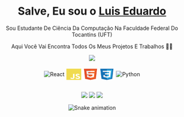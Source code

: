 <div>
  
  <h1 align="center">
    Salve, Eu sou o 
    <a href="https://www.linkedin.com/in/luis-eduardo-misquita-freitas-4b8430276/">Luis Eduardo</a>
  </h1>
  
  <p align="center">
    Sou Estudante De Ciência Da Computação Na Faculdade Federal Do Tocantins (UFT)
  
  </p>
  
  <p align="center">
    Aqui Você Vai Encontra Todos Os Meus Projetos E Trabalhos 😶‍🌫️
  </p>
  
</div>

<div align="center">
  <picture>
  <source
    srcset="https://github-readme-stats.vercel.app/api?username=luiseduardomisquita&show_icons=true&theme=dark"
    media="(prefers-color-scheme: dark)"
  />
  <source
    srcset="https://github-readme-stats.vercel.app/api?username=luis eduardomisquita&show_icons=true"
    media="(prefers-color-scheme: light), (prefers-color-scheme: no-preference)"
  />
  <img src="https://github-readme-stats.vercel.app/api?username=luiseduardomisquita&show_icons=true" />
</picture>
</div>

<div align="center" valign="top"><br>
  <img align="center" alt="React" height="30" src="https://cdn.jsdelivr.net/gh/devicons/devicon/icons/c/c-original.svg" />             
  <img align="center" alt="Js" height="30" width="40" src="https://raw.githubusercontent.com/devicons/devicon/master/icons/javascript/javascript-plain.svg">
  <img align="center" alt="HTML" height="30" width="40" src="https://raw.githubusercontent.com/devicons/devicon/master/icons/html5/html5-original.svg">
  <img align="center" alt="CSS" height="30" width="40" src="https://raw.githubusercontent.com/devicons/devicon/master/icons/css3/css3-original.svg">
  <img align="center" alt="Python" height="30" width="40" src="https://cdn.jsdelivr.net/gh/devicons/devicon/icons/python/python-original-wordmark.svg" />
          
</div><br>

<div align="center">
 
  <a href="https://www.instagram.com/luis_eduardo644/" target="_blank"><img src="https://img.shields.io/badge/-Instagram-%23E4405F?style=for-the-badge&logo=instagram&logoColor=white" target="_blank"></a>
  <a href="https://www.linkedin.com/in/luis-eduardo-misquita-freitas-4b8430276/" target="_blank"><img src="https://img.shields.io/badge/-LinkedIn-%230077B5?style=for-the-badge&logo=linkedin&logoColor=white" target="_blank"></a> 
  <a href="mailto:luis.misquita@mail.uft.edu.br"><img src="https://img.shields.io/badge/-Gmail-%23333?style=for-the-badge&logo=gmail&logoColor=white" target="_blank"></a>
</div>

<div align="center">

  ![Snake animation](https://github.com/danielbped/danielbped/blob/output/github-contribution-grid-snake.svg)
  
</div>

